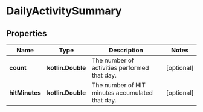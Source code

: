 
# DailyActivitySummary

## Properties
Name | Type | Description | Notes
------------ | ------------- | ------------- | -------------
**count** | **kotlin.Double** | The number of activities performed that day. |  [optional]
**hitMinutes** | **kotlin.Double** | The number of HIT minutes accumulated that day. |  [optional]



